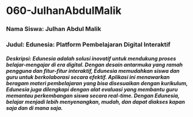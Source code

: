 # 060-JulhanAbdulMalik

### Nama Siswa: Julhan Abdul Malik
### Judul: Edunesia: Platform Pembelajaran Digital Interaktif 
##### Deskripsi: Edunesia adalah solusi inovatif untuk mendukung proses belajar-mengajar di era digital. Dengan desain antarmuka yang ramah pengguna dan fitur-fitur interaktif, Edunesia memudahkan siswa dan guru untuk berkolaborasi secara efektif. Aplikasi ini menawarkan beragam materi pembelajaran yang bisa disesuaikan dengan kurikulum, Edunesia juga dilengkapi dengan alat evaluasi yang membantu guru memantau perkembangan siswa secara real-time. Dengan Edunesia, belajar menjadi lebih menyenangkan, mudah, dan dapat diakses kapan saja dan di mana saja.
